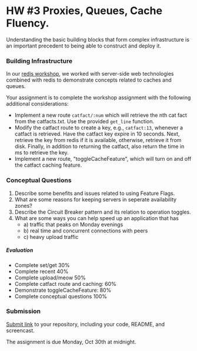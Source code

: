 # HW #3 Proxies, Queues, Cache Fluency.

Understanding the basic building blocks that form complex infrastructure is an important precedent to being able to construct and deploy it.

### Building Infrastructure

In our [redis workshop](https://github.com/CSC-DevOps/Queues), we worked with server-side web technologies combined with redis to demonstrate concepts related to caches and queues.

Your assignment is to complete the workshop assignment with the following additional considerations:

* Implement a new route `catfact/:num` which will retrieve the nth cat fact from the catfacts.txt. Use the provided `get_line` function.
* Modify the catfact route to create a key, e.g., `catfact:13`, whenever a catfact is retrieved. Have the catfact key expire in 10 seconds. Next, retrieve the key from redis if it is available, otherwise, retrieve it from disk. Finally, in addition to returning the catfact, also return the time in ms to retrieve the key.
* Implement a new route, "toggleCacheFeature", which will turn on and off the catfact caching feature.

### Conceptual Questions

1. Describe some benefits and issues related to using Feature Flags.
2. What are some reasons for keeping servers in seperate availability zones?
3. Describe the Circuit Breaker pattern and its relation to operation toggles.
4. What are some ways you can help speed up an application that has
   - a) traffic that peaks on Monday evenings
   - b) real time and concurrent connections with peers
   - c) heavy upload traffic

##### Evaluation

- Complete set/get 30%
- Complete recent 40%
- Complete upload/meow 50%
- Complete catfact route and caching: 60%
- Demonstrate toggleCacheFeature: 80%
- Complete conceptual questions 100%

### Submission

[Submit link](https://docs.google.com/forms/d/e/1FAIpQLSchUA_qNl7t7VlWlwIdKJMXvNfFA63UZipVqs_SGWo4_SWoWA/viewform?usp=sf_link) to your repository, including your code, README, and screencast.

The assignment is due Monday, Oct 30th at midnight.
